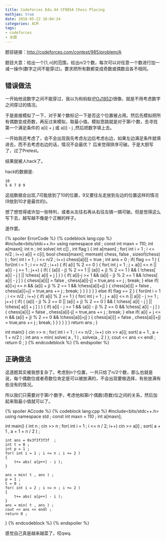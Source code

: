 ```yaml
---
title: Codeforces Edu.44 CF985A Chess Placing
mathjax: true
date: 2018-05-22 16:04:24
categories: ACM
tags:
- codeforces
- 水题
---
```



题目链接：http://codeforces.com/contest/985/problem/A

题目大意：给出一个$[1,n]$的范围，给出$n/2$个数，每次可以对任意一个数进行加一减一操作(数字之间不能穿过)。要求把所有数都变成奇数或偶数且各不相同。
<!--more-->


## 错误做法

一开始他说数字之间不能穿过，我以为和蚂蚁([POJ1852](http://poj.org/problem?id=1852))很像，就是不用考虑数字之间穿过的情况。

于是直接模拟了一下，对于某个数标记一下是否这个位置被占用。然后先模拟把所有偶数变成奇数，再反过来模拟，取最小值。模拟思路就是对于第i个数，去寻找第一个满足条件的 a[i] + j 或 a[i] - j ,然后把数字填上去。

一开始我还考虑了，会不会出现我先考虑左边后考虑右边，如果左边满足条件就填进去，而不去考虑右边的话，情况不会最优？
后来觉得排序可破。于是大胆写了，过了Pretest。

结果就被人hack了。

hack的数据是:
```
10
5 6 7 8 9 
```
这组数据会出现,7可能放到了10的位置，9又要往左走放到左边的位置这样的情况(9放到10才是最优的)。

想了想觉得或许加一些特判，或者从左往右再从右往左搞一搞可破。但是觉得这么写下去，越写越不像是个正解的样子。

遂作罢。

{% spoiler ErrorCode %}
{% codeblock lang:cpp %}
#include<bits/stdc++.h>
using namespace std ;
const int maxn = 110; 
int a[maxn];
int n ;
int solve( int c[] , int flag )
{
	int a[maxn] ;
	for( int i = 1 ; i <= n/2 ; i++)
		a[i] = c[i];
	bool chess[maxn];
	memset( chess, false , sizeof(chess) ) ;
	for( int i = 1 ; i <= n/2 ; i++)
		chess[a[i]] = true ;
	int ans = 0 ; 
	if( flag == 1 )
	{
		for(int i = 1 ; i <= n/2 ; i++)
		{
			if( a[i] % 2 == 0 )
			{
				for( int j = 1 ; j + a[i] <= n || a[i] - j >= 1 ; j++)
				{
					if( ( (a[i] - j) % 2 == 1 || (a[i] + j) % 2 == 1 ) && 
							( !chess[ a[i] - j ] || !chess[ a[i] + j ] )  )
					{
						if( a[i]-j >= 1 && (a[i] - j) % 2 == 1 && !chess[ a[i] - j ] )
						{
							chess[a[i]] = false , chess[a[i]-j] = true,ans += j ;
							break;
						}
						else if( a[i]+j <= n && (a[i] + j) % 2 == 1 && !chess[a[i]+j] )
						{
							chess[a[i]] = false , chess[a[i]+j] = true,ans += j ;
							break;
						}
					}
				}
			}
		}
	}
	else if( flag == 2 )
	{
		for(int i = 1 ; i <= n/2 ; i++)
		{
			if( a[i] % 2 == 1 )
			{
				for( int j = 1 ; j + a[i] <= n || a[i] - j >= 1 ; j++)
				{
					if( ( (a[i] - j) % 2 == 0 || (a[i] + j) % 2 == 0 ) && 
							( !chess[ a[i] - j ] || !chess[ a[i] + j ] )  )
					{
						if( a[i] - j >= 1 &&  (a[i] - j) % 2 == 0 && !chess[ a[i] - j ] )
						{
							chess[a[i]] = false , chess[a[i]-j] = true,ans += j ;
							break;
						}
						else if( a[i] + j <= n && (a[i] + j) % 2 == 0 && !chess[a[i]+j] )
						{
							chess[a[i]] = false , chess[a[i]+j] = true,ans += j ;
							break;
						}
					}
				}
			}
		}
	}
	return ans ;
}




int main()
{
	cin >> n ;
	for( int i = 1 ; i <= n/2 ; i++)
		cin >> a[i];
	sort( a + 1 , a + 1 + n/2 ) ;
	int ans = min( solve( a , 1 ) , solve(a , 2 ) );
	cout << ans << endl ;
	return 0 ; 
}
{% endcodeblock %}
{% endspoiler %}



## 正确做法

这道题其实被我想复杂了。考虑到n个位置，一共只给了n/2个数，那么也就是说，每个偶数位或者奇数位肯定是可以被放满的，不会出现要做选择，有些放满有些没有的情况。

所以我们只需要对于第i个数字，考虑他和第i个偶数(奇数)位之间的关系，然后加起来取最小值就可以了。

{% spoiler ACcode %}
{% codeblock lang:cpp %}
#include<bits/stdc++.h>
using namespace std ;
const int maxn = 110 ;
int a[maxn];


int main()
{
	int n ;
	cin >> n ;
	for( int i = 1 ; i <= n / 2; i++)
		cin >> a[i] ;
	sort( a + 1 , a + 1 + n / 2  ) ;

	int ans = 0x3f3f3f3f  ;
	int t = 0 ;
	int p = 1 ; 
	for( int i = 1 ; i <= n ; i += 2 )
	{
		t+= abs( a[p++] - i );
	}

	ans = min( t , ans ) ; 
	p = 1 ; 
	t = 0 ;
	for( int i = 2 ; i <= n ; i += 2 )
	{
		t+= abs( a[p++] - i );
	}
	ans = min( t , ans ) ; 
	cout << ans << endl ;
	return 0 ;
}
{% endcodeblock %}
{% endspoiler %}


感觉自己真是越来越菜了，哎qwq.

